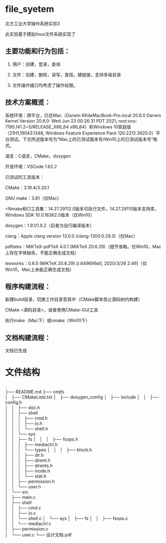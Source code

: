 # file_syetem

北方工业大学操作系统实验3

  

此实验基于模拟linux文件系统实现了

## 主要功能和行为包括：

1.	用户：创建，登录，查询

2. 文件：创建，删除，读写，查找，硬链接，支持多级目录

3. 文件操作接口均考虑了操作权限。


## 技术方案概览：

系统环境：跨平台，已在Mac（Darwin KKdeMacBook-Pro.local 20.6.0 Darwin Kernel Version 20.6.0: Wed Jun 23 00:26:31 PDT 2021; root:xnu-7195.141.2~5/RELEASE_X86_64 x86_64）和Windows 10家庭版（21H1,19043.1348, Windows Feature Experience Pack 120.2212.3920.0）平台测试。下文所述版本号为“Mac上的已测试版本号/Win10上的已测试版本号”格式。

语言：C语言，CMake，doxygen

开发环境：VSCode 1.62.2

已测试的工具版本：

CMake：3.19.4/3.20.1

GNU make：3.81（仅Mac）

<Nmake和Cl工具集：14.27.29112.0版本可执行文件，14.27.29110版本支持库，Windows SDK 10.0.18362.0版本（仅Win10）

doxygen：1.9.1/1.9.2（后者为自行编译版本）

clang：Apple clang version 13.0.0 (clang-1300.0.29.3)（仅Mac）

pdflatex：MiKTeX-pdfTeX 4.0.1 (MiKTeX 20.6.29)（细节省略。仅Win10，Mac上存在字体缺失，不能正确生成文档）

texworks：0.6.5 (MiKTeX 20.6.29) [r.649699a0, 2020/3/26 2:49]（仅Win10，Mac上未能正确生成文档）

## 程序构建流程：

新建build目录，切换工作目录至其中（CMake脚本禁止源码树内构建）

CMake <源码目录>，或者使用CMake-GUI工具

执行make（Mac下）或nmake（Win10下）


## 文档构建流程：

文档已生成

# 文件结构
.  
├── README.md 
├── cmjfs  
│   ├── CMakeLists.txt 
│   ├── doxygen_config 
│   ├── include 
│   │   ├── config.h  
│   │   ├── doc.h  
│   │   ├── shell  
│   │   │   ├── cmd.h  
│   │   │   ├── io.h  
│   │   │   └── shell.h  
│   │   └── sys  
│   │       ├── fs 
│   │       │   ├── fsops.h  
│   │       │   ├── mediactrl.h  
│   │       │   └── types 
│   │       │       ├── block.h  
│   │       │       ├── dir.h  
│   │       │       ├── dirent.h  
│   │       │       ├── dirents.h  
│   │       │       ├── inode.h  
│   │       │       └── stat.h  
│   │       ├── permission.h  
│   │       └── user.h  
│   └── src  
│       ├── main.c  
│       ├── shell  
│       │   ├── cmd.c  
│       │   ├── io.c  
│       │   └── shell.c 
│       └── sys 
│           ├── fs 
│           │   ├── fsops.c  
│           │   └── mediactrl.c  
│           ├── permission.c  
│           └── user.c 
└── 设计文档.pdf 
